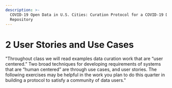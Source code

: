 ```yaml
---
description: >-
  COVID-19 Open Data in U.S. Cities: Curation Protocol for a COVID-19 Data
  Repository
---
```


# 2 User Stories and Use Cases

"Throughout class we will read examples data curation work that are “user centered.” Two broad techniques for developing requirements of systems that are “human centered” are through use cases, and user stories. The following exercises may be helpful in the work you plan to do this quarter in building a protocol to satisfy a community of data users."

